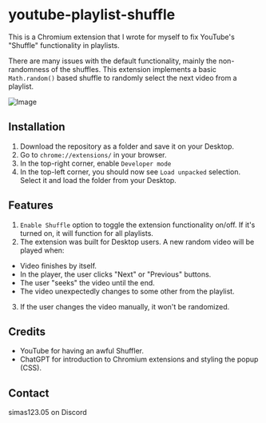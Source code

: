 # youtube-playlist-shuffle

This is a Chromium extension that I wrote for myself to fix YouTube's "Shuffle" functionality in playlists.

There are many issues with the default functionality, mainly the non-randomness of the shuffles. This extension implements a basic `Math.random()` based shuffle to randomly select the next video from a playlist.

![Image](https://i.imgur.com/ouTPjyD.png)

## Installation

1. Download the repository as a folder and save it on your Desktop.
2. Go to `chrome://extensions/` in your browser.
3. In the top-right corner, enable `Developer mode`
4. In the top-left corner, you should now see `Load unpacked` selection. Select it and load the folder from your Desktop.

## Features

1. `Enable Shuffle` option to toggle the extension functionality on/off. If it's turned on, it will function for all playlists.
2. The extension was built for Desktop users. A new random video will be played when: 
- Video finishes by itself.
- In the player, the user clicks "Next" or "Previous" buttons.
- The user "seeks" the video until the end.
- The video unexpectedly changes to some other from the playlist.
3. If the user changes the video manually, it won't be randomized.

## Credits

- YouTube for having an awful Shuffler.
- ChatGPT for introduction to Chromium extensions and styling the popup (CSS).

## Contact

simas123.05 on Discord